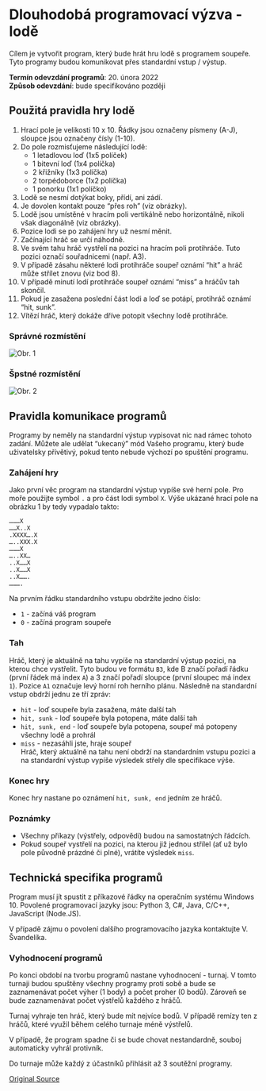 # **Dlouhodobá programovací výzva - lodě**
Cílem je vytvořit program, který bude hrát hru lodě s programem soupeře. Tyto programy budou komunikovat přes standardní vstup / výstup.  
  
**Termín odevzdání programů**: 20. února 2022  
**Způsob odevzdání**: bude specifikováno později  

## Použitá pravidla hry lodě
1. Hrací pole je velikosti 10 x 10. Řádky jsou označeny písmeny (A-J), sloupce jsou označeny čísly (1-10).
2. Do pole rozmisťujeme následující lodě:
    - 1 letadlovou loď (1x5 políček)
    - 1 bitevní loď (1x4 políčka)
    - 2 křižníky (1x3 políčka)
    - 2 torpédoborce (1x2 políčka)
    - 1 ponorku (1x1 políčko)
3. Lodě se nesmí dotýkat boky, přídí, ani zádí.
4. Je dovolen kontakt pouze “přes roh” (viz obrázky).
5. Lodě jsou umístěné v hracím poli vertikálně nebo horizontálně, nikoli však diagonálně (viz obrázky).
6. Pozice lodi se po zahájení hry už nesmí měnit.
7. Začínající hráč se určí náhodně.
8. Ve svém tahu hráč vystřelí na pozici na hracím poli protihráče. Tuto pozici označí souřadnicemi (např. A3).
9. V případě zásahu některé lodi protihráče soupeř oznámí “hit” a hráč může střílet znovu (viz bod 8).
10. V případě minutí lodí protihráče soupeř oznámí “miss” a hráčův tah skončil.
11. Pokud je zasažena poslední část lodi a loď se potápí, protihráč oznámí “hit, sunk”.
12. Vítězí hráč, který dokáže dříve potopit všechny lodě protihráče.

### Správné rozmístění
![Obr. 1]()
### Špstné rozmístění
![Obr. 2]()

## Pravidla komunikace programů
Programy by neměly na standardní výstup vypisovat nic nad rámec tohoto zadání. Můžete ale udělat “ukecaný” mód Vašeho programu, který bude uživatelsky přívětivý, pokud tento nebude výchozí po spuštění programu.
### Zahájení hry
Jako první věc program na standardní výstup vypíše své herní pole. Pro moře použijte symbol `.` a pro část lodi symbol `X`. Výše ukázané hrací pole na obrázku 1 by tedy vypadalo takto:
```
………X
……X..X
.XXXX….X
…..XXX.X
………X
…..XX…
..X……X
..X……X
..X…….
……….
```
Na prvním řádku standardního vstupu obdržíte jedno číslo:
- `1` - začíná váš program
- `0` - začíná program soupeře


### Tah
Hráč, který je aktuálně na tahu vypíše na standardní výstup pozici, na kterou chce vystřelit. Tyto budou ve formátu `B3`, kde B značí pořadí řádku (první řádek má index `A`) a 3 značí pořadí sloupce (první sloupec má index `1`). Pozice `A1` označuje levý horní roh herního plánu.
Následně na standardní vstup obdrží jednu ze tří zpráv:
- `hit` - loď soupeře byla zasažena, máte další tah
- `hit, sunk` - loď soupeře byla potopena, máte další tah
- `hit, sunk, end` - loď soupeře byla potopena, soupeř má potopeny všechny lodě a prohrál
- `miss` - nezasáhli jste, hraje soupeř  
Hráč, který aktuálně na tahu není obdrží na standardním vstupu pozici a na standardní výstup vypíše výsledek střely dle specifikace výše.
### Konec hry
Konec hry nastane po oznámení `hit, sunk, end` jedním ze hráčů.

### Poznámky
- Všechny příkazy (výstřely, odpovědi) budou na samostatných řádcích.
- Pokud soupeř vystřelí na pozici, na kterou již jednou střílel (ať už bylo pole původně prázdné či plné), vrátíte výsledek `miss`.

## Technická specifika programů
Program musí jít spustit z příkazové řádky na operačním systému Windows 10. Povolené programovací jazyky jsou: Python 3, C#, Java, C/C++, JavaScript (Node.JS).  
  
V případě zájmu o povolení dalšího programovacího jazyka kontaktujte V. Švandelíka.  

### Vyhodnocení programů
Po konci období na tvorbu programů nastane vyhodnocení - turnaj. V tomto turnaji budou spuštěny všechny programy proti sobě a bude se zaznamenávat počet výher (1 body) a počet proher (0 bodů). Zároveň se bude zaznamenávat počet výstřelů každého z hráčů. 

Turnaj vyhraje ten hráč, který bude mít nejvíce bodů. V případě remízy ten z hráčů, které využil během celého turnaje méně výstřelů.  
  
V případě, že program spadne či se bude chovat nestandardně, souboj automaticky vyhrál protivník.  
  
Do turnaje může každý z účastníků přihlásit až 3 soutěžní programy.  


[Original Source](https://docs.google.com/document/d/1sVvF50JKndc4Fq7_36WNSMSqcuud6ojDs1I24XQ2EQY/edit#)
